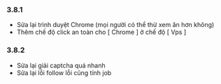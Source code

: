 ### 3.8.1 ###
* Sửa lại trình duyệt Chrome (mọi người có thể thử xem ăn hơn không)
* Thêm chế độ click an toàn cho [ Chrome ] ở chế độ [ Vps ]
### 3.8.2 ###
* Sửa lại giải captcha quá nhanh
* Sửa lại lỗi follow lỗi cũng tính job
